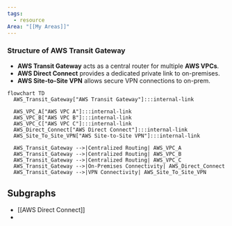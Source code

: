 ```yaml
---
tags:
  - resource
Area: "[[My Areas]]"
---
```

### **Structure of AWS Transit Gateway**

- **AWS Transit Gateway** acts as a central router for multiple **AWS VPCs**.
- **AWS Direct Connect** provides a dedicated private link to on-premises.
- **AWS Site-to-Site VPN** allows secure VPN connections to on-prem.

```mermaid
flowchart TD
  AWS_Transit_Gateway["AWS Transit Gateway"]:::internal-link

  AWS_VPC_A["AWS VPC A"]:::internal-link
  AWS_VPC_B["AWS VPC B"]:::internal-link
  AWS_VPC_C["AWS VPC C"]:::internal-link
  AWS_Direct_Connect["AWS Direct Connect"]:::internal-link
  AWS_Site_To_Site_VPN["AWS Site-to-Site VPN"]:::internal-link

  AWS_Transit_Gateway -->|Centralized Routing| AWS_VPC_A
  AWS_Transit_Gateway -->|Centralized Routing| AWS_VPC_B
  AWS_Transit_Gateway -->|Centralized Routing| AWS_VPC_C
  AWS_Transit_Gateway -->|On-Premises Connectivity| AWS_Direct_Connect
  AWS_Transit_Gateway -->|VPN Connectivity| AWS_Site_To_Site_VPN

```


## Subgraphs
- [[AWS Direct Connect]]
- 